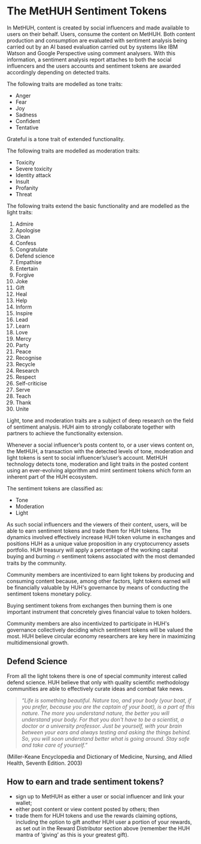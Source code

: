 # The MetHUH Sentiment Tokens

In MetHUH, content is created by social influencers and made available to users on their behalf. Users, consume the content on MetHUH. Both content production and consumption are evaluated with sentiment analysis being carried out by an AI based evaluation carried out by systems like IBM Watson and Google Perspective using comment analysers. With this information, a sentiment analysis report attaches to both the social influencers and the users accounts and sentiment tokens are awarded accordingly depending on detected traits.&#x20;

The following traits are modelled as tone traits:&#x20;

* Anger&#x20;
* Fear&#x20;
* Joy&#x20;
* Sadness&#x20;
* Confident&#x20;
* Tentative&#x20;

Grateful is a tone trait of extended functionality.&#x20;

The following traits are modelled as moderation traits:&#x20;

* Toxicity&#x20;
* Severe toxicity&#x20;
* Identity attack&#x20;
* Insult&#x20;
* Profanity&#x20;
* Threat&#x20;

The following traits extend the basic functionality and are modelled as the light traits:&#x20;

1. Admire&#x20;
2. Apologise&#x20;
3. Clean&#x20;
4. Confess&#x20;
5. Congratulate&#x20;
6. Defend science&#x20;
7. Empathise&#x20;
8. Entertain&#x20;
9. Forgive&#x20;
10. Joke&#x20;
11. Gift&#x20;
12. Heal&#x20;
13. Help&#x20;
14. Inform&#x20;
15. Inspire&#x20;
16. Lead&#x20;
17. Learn&#x20;
18. Love&#x20;
19. Mercy&#x20;
20. Party&#x20;
21. Peace&#x20;
22. Recognise&#x20;
23. Recycle&#x20;
24. Research&#x20;
25. Respect&#x20;
26. Self-criticise&#x20;
27. Serve&#x20;
28. Teach&#x20;
29. Thank&#x20;
30. Unite&#x20;

Light, tone and moderation traits are a subject of deep research on the field of sentiment analysis. HUH aim to strongly collaborate together with partners to achieve the functionality extension.&#x20;

Whenever a social influencer’s posts content to, or a user views content on, the MetHUH, a transaction with the detected levels of tone, moderation and light tokens is sent to social influencer’s/user’s account. MetHUH technology detects tone, moderation and light traits in the posted content using an ever-evolving algorithm and mint sentiment tokens which form an inherent part of the HUH ecosystem.&#x20;

The sentiment tokens are classified as:&#x20;

* Tone&#x20;
* Moderation&#x20;
* Light&#x20;

As such social influencers and the viewers of their content, users, will be able to earn sentiment tokens and trade them for HUH tokens. The dynamics involved effectively increase HUH token volume in exchanges and positions HUH as a unique value proposition in any cryptocurrency assets portfolio. HUH treasury will apply a percentage of the working capital buying and burning ️‍‍‍🔥 sentiment tokens associated with the most demanded traits by the community.&#x20;

Community members are incentivized to earn light tokens by producing and consuming content because, among other factors, light tokens earned will be financially valuable by HUH's governance by means of conducting the sentiment tokens monetary policy.&#x20;

Buying sentiment tokens from exchanges then burning them is one important instrument that concretely gives financial value to token holders.&#x20;

Community members are also incentivized to participate in HUH's governance collectively deciding which sentiment tokens will be valued the most. HUH believe circular economy researchers are key here in maximizing multidimensional growth.&#x20;

## Defend Science&#x20;

From all the light tokens there is one of special community interest called defend science. HUH believe that only with quality scientific methodology communities are able to effectively curate ideas and combat fake news.&#x20;

> _“Life is something beautiful. Nature too, and your body (your boat, if you prefer, because you are the captain of your boat), is a part of this nature. The more you understand nature, the better you will understand your body. For that you don't have to be a scientist, a doctor or a university professor. Just be yourself, with your brain between your ears and always testing and asking the things behind. So, you will soon understand better what is going around. Stay safe and take care of yourself.”_

(Miller-Keane Encyclopedia and Dictionary of Medicine, Nursing, and Allied Health, Seventh Edition. 2003)&#x20;

## How to earn and trade sentiment tokens?&#x20;

* sign up to MetHUH as either a user or social influencer and link your wallet;&#x20;
* either post content or view content posted by others; then&#x20;
* trade them for HUH tokens and use the rewards claiming options, including the option to gift another HUH user a portion of your rewards, as set out in the Reward Distributor section above (remember the HUH mantra of ‘giving’ as this is your greatest gift).&#x20;
